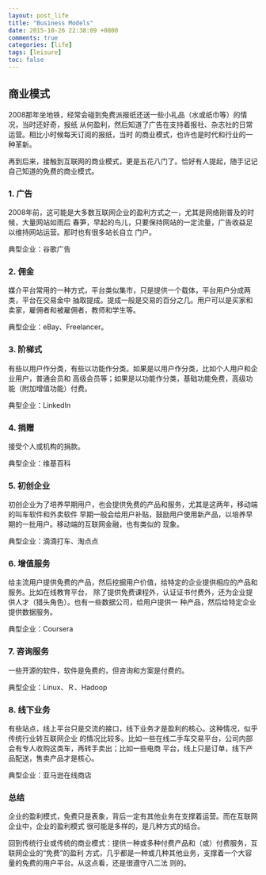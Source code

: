 ```yaml
---
layout: post_life
title: "Business Models"
date: 2015-10-26 22:38:09 +0800
comments: true
categories: [life]
tags: [leisure]
toc: false
---
```


## 商业模式

2008那年坐地铁，经常会碰到免费派报纸还送一些小礼品（水或纸巾等）的情况，当时还好奇，报纸
从何盈利，然后知道了广告在支持着报社、杂志社的日常运营。相比小时候每天订阅的报纸，当时
的商业模式，也许也是时代和行业的一种革新。

再到后来，接触到互联网的商业模式，更是五花八门了。恰好有人提起，随手记记自己知道的免费的商业模式。

### 1. 广告

2008年前，这可能是大多数互联网企业的盈利方式之一，尤其是网络刚普及的时候，大量网站如雨后
春笋，早起的鸟儿，只要保持网站的一定流量，广告收益足以维持网站运营。那时也有很多站长自立
门户。

典型企业：谷歌广告

### 2. 佣金

媒介平台常用的一种方式，平台类似集市，只是提供一个载体，平台用户分成两类，平台在交易金中
抽取提成。提成一般是交易的百分之几。用户可以是买家和卖家，雇佣者和被雇佣者，教师和学生等。

典型企业：eBay、Freelancer。

### 3. 阶梯式

有些以用户作分类，有些以功能作分类。如果是以用户作分类，比如个人用户和企业用户，普通会员和
高级会员等；如果是以功能作分类，基础功能免费，高级功能（附加增值功能）付费。

典型企业：LinkedIn

### 4. 捐赠

接受个人或机构的捐款。

典型企业：维基百科

### 5. 初创企业

初创企业为了培养早期用户，也会提供免费的产品和服务，尤其是这两年，移动端的叫车软件和外卖软件
早期一般会给用户补贴，鼓励用户使用新产品，以培养早期的一批用户。移动端的互联网金融，也有类似的
现象。

典型企业：滴滴打车、淘点点

### 6. 增值服务

给主流用户提供免费的产品，然后挖掘用户价值，给特定的企业提供相应的产品和服务。比如在线教育平台，
除了提供免费课程外，认证证书付费外，还为企业提供人才（猎头角色）。也有一些数据公司，给用户提供一
种产品，然后给特定企业提供数据服务。

典型企业：Coursera

### 7. 咨询服务

一些开源的软件，软件是免费的，但咨询和方案是付费的。

典型企业：Linux、Ｒ、Hadoop


### 8. 线下业务

有些站点，线上平台只是交流的接口，线下业务才是盈利的核心。这种情况，似乎传统行业转互联网企业
的情况比较多。比如一些在线二手车交易平台，公司内部会有专人收购这类车，再转手卖出；比如一些电商
平台，线上只是订单，线下产品配送，售卖产品才是核心。

典型企业：亚马逊在线商店


### 总结

企业的盈利模式，免费只是表象，背后一定有其他业务在支撑着运营。而在互联网企业中，企业的盈利模式
很可能是多样的，是几种方式的结合。

回到传统行业或传统的商业模式：提供一种或多种付费产品和（或）付费服务，互联网企业的“免费”的盈利
方式，几乎都是一种或几种其他业务，支撑着一个大容量的免费的用户平台。从这点看，还是很遵守八二法
则的。

